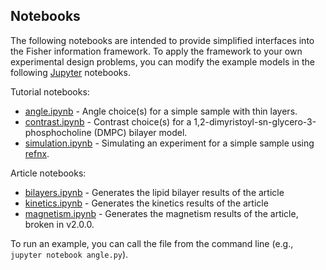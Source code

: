 ## Notebooks
The following notebooks are intended to provide simplified interfaces into the Fisher information framework. To apply the framework to your own experimental design problems, you can modify the example models in the following [Jupyter](https://jupyter.org) notebooks.

Tutorial notebooks:
* [angle.ipynb](/examples/angle.ipynb) - Angle choice(s) for a simple sample with thin layers.
* [contrast.ipynb](/examples/contrast.ipynb) - Contrast choice(s) for a 1,2-dimyristoyl-sn-glycero-3-phosphocholine (DMPC) bilayer model.
* [simulation.ipynb](/examples/simulation.ipynb) - Simulating an experiment for a simple sample using [refnx](https://refnx.readthedocs.io/en/latest/).

Article notebooks:
* [bilayers.ipynb](/examples/bilayers.ipynb) - Generates the lipid bilayer results of the article 
* [kinetics.ipynb](/examples/kinetics.ipynb) - Generates the kinetics results of the article 
* [magnetism.ipynb](/examples/magnetism.ipynb) - Generates the magnetism results of the article, broken in v2.0.0.

To run an example, you can call the file from the command line (e.g., ```jupyter notebook angle.py```).
